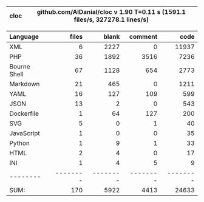 
cloc|github.com/AlDanial/cloc v 1.90  T=0.11 s (1591.1 files/s, 327278.1 lines/s)
--- | ---

Language|files|blank|comment|code
:-------|-------:|-------:|-------:|-------:
XML|6|2227|0|11937
PHP|36|1892|3516|7236
Bourne Shell|67|1128|654|2773
Markdown|21|465|0|1211
YAML|16|127|109|599
JSON|13|2|0|543
Dockerfile|1|64|127|200
SVG|5|0|1|40
JavaScript|1|0|0|35
Python|1|9|1|33
HTML|2|4|0|17
INI|1|4|5|9
--------|--------|--------|--------|--------
SUM:|170|5922|4413|24633
